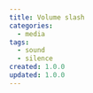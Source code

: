 ```yaml
---
title: Volume slash
categories:
  - media
tags:
  - sound
  - silence
created: 1.0.0
updated: 1.0.0
---
```

